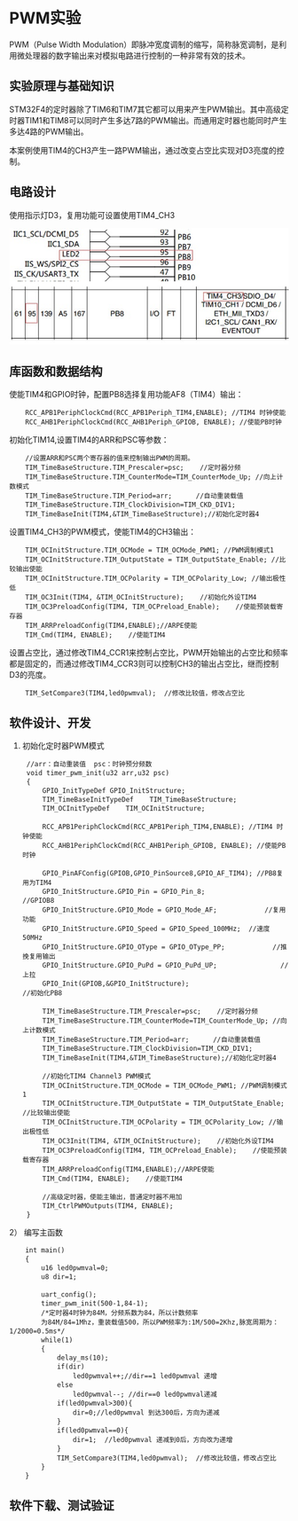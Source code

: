 # PWM实验 #

PWM（Pulse Width Modulation）即脉冲宽度调制的缩写，简称脉宽调制，是利用微处理器的数字输出来对模拟电路进行控制的一种非常有效的技术。 

## 实验原理与基础知识 ##

STM32F4的定时器除了TIM6和TIM7其它都可以用来产生PWM输出。其中高级定时器TIM1和TIM8可以同时产生多达7路的PWM输出。而通用定时器也能同时产生多达4路的PWM输出。

本案例使用TIM4的CH3产生一路PWM输出，通过改变占空比实现对D3亮度的控制。     

## 电路设计 ##

使用指示灯D3，复用功能可设置使用TIM4_CH3

![](img/chapter0/pwm_sch.png) 

## 库函数和数据结构 ##

使能TIM4和GPIO时钟，配置PB8选择复用功能AF8（TIM4）输出：

        RCC_APB1PeriphClockCmd(RCC_APB1Periph_TIM4,ENABLE); //TIM4 时钟使能       
        RCC_AHB1PeriphClockCmd(RCC_AHB1Periph_GPIOB, ENABLE); //使能PB时钟 
        
初始化TIM14,设置TIM4的ARR和PSC等参数： 

        //设置ARR和PSC两个寄存器的值来控制输出PWM的周期。
        TIM_TimeBaseStructure.TIM_Prescaler=psc;    //定时器分频 
        TIM_TimeBaseStructure.TIM_CounterMode=TIM_CounterMode_Up; //向上计数模式 
        TIM_TimeBaseStructure.TIM_Period=arr;      //自动重装载值 
        TIM_TimeBaseStructure.TIM_ClockDivision=TIM_CKD_DIV1;
        TIM_TimeBaseInit(TIM4,&TIM_TimeBaseStructure);//初始化定时器4
        
设置TIM4_CH3的PWM模式，使能TIM4的CH3输出：

        TIM_OCInitStructure.TIM_OCMode = TIM_OCMode_PWM1; //PWM调制模式1 
        TIM_OCInitStructure.TIM_OutputState = TIM_OutputState_Enable; //比较输出使能 
        TIM_OCInitStructure.TIM_OCPolarity = TIM_OCPolarity_Low; //输出极性低 
        TIM_OC3Init(TIM4, &TIM_OCInitStructure);    //初始化外设TIM4
        TIM_OC3PreloadConfig(TIM4, TIM_OCPreload_Enable);    //使能预装载寄存器 
        TIM_ARRPreloadConfig(TIM4,ENABLE);//ARPE使能   
        TIM_Cmd(TIM4, ENABLE);    //使能TIM4  
        
设置占空比，通过修改TIM4_CCR1来控制占空比，PWM开始输出的占空比和频率都是固定的，而通过修改TIM4_CCR3则可以控制CH3的输出占空比，继而控制D3的亮度。 

        TIM_SetCompare3(TIM4,led0pwmval);  //修改比较值，修改占空比 

## 软件设计、开发 ##

1) 初始化定时器PWM模式 

        //arr：自动重装值  psc：时钟预分频数 
        void timer_pwm_init(u32 arr,u32 psc) 
        {                   
            GPIO_InitTypeDef GPIO_InitStructure; 
            TIM_TimeBaseInitTypeDef    TIM_TimeBaseStructure; 
            TIM_OCInitTypeDef    TIM_OCInitStructure; 

            RCC_APB1PeriphClockCmd(RCC_APB1Periph_TIM4,ENABLE); //TIM4 时钟使能      
            RCC_AHB1PeriphClockCmd(RCC_AHB1Periph_GPIOB, ENABLE); //使能PB时钟 

            GPIO_PinAFConfig(GPIOB,GPIO_PinSource8,GPIO_AF_TIM4); //PB8复用为TIM4 
            GPIO_InitStructure.GPIO_Pin = GPIO_Pin_8;                       //GPIOB8   
            GPIO_InitStructure.GPIO_Mode = GPIO_Mode_AF;            //复用功能 
            GPIO_InitStructure.GPIO_Speed = GPIO_Speed_100MHz;  //速度50MHz 
            GPIO_InitStructure.GPIO_OType = GPIO_OType_PP;            //推挽复用输出 
            GPIO_InitStructure.GPIO_PuPd = GPIO_PuPd_UP;                //上拉 
            GPIO_Init(GPIOB,&GPIO_InitStructure);                            //初始化PB8 

            TIM_TimeBaseStructure.TIM_Prescaler=psc;    //定时器分频 
            TIM_TimeBaseStructure.TIM_CounterMode=TIM_CounterMode_Up; //向上计数模式 
            TIM_TimeBaseStructure.TIM_Period=arr;      //自动重装载值 
            TIM_TimeBaseStructure.TIM_ClockDivision=TIM_CKD_DIV1;
            TIM_TimeBaseInit(TIM4,&TIM_TimeBaseStructure);//初始化定时器4

            //初始化TIM4 Channel3 PWM模式    
            TIM_OCInitStructure.TIM_OCMode = TIM_OCMode_PWM1; //PWM调制模式1 
            TIM_OCInitStructure.TIM_OutputState = TIM_OutputState_Enable; //比较输出使能 
            TIM_OCInitStructure.TIM_OCPolarity = TIM_OCPolarity_Low; //输出极性低 
            TIM_OC3Init(TIM4, &TIM_OCInitStructure);    //初始化外设TIM4
            TIM_OC3PreloadConfig(TIM4, TIM_OCPreload_Enable);    //使能预装载寄存器 
            TIM_ARRPreloadConfig(TIM4,ENABLE);//ARPE使能   
            TIM_Cmd(TIM4, ENABLE);    //使能TIM4    

            //高级定时器，使能主输出，普通定时器不用加
            TIM_CtrlPWMOutputs(TIM4, ENABLE); 
        }    
        
        
2） 编写主函数 

        int main()
        {
            u16 led0pwmval=0;       
            u8 dir=1; 

            uart_config();
            timer_pwm_init(500-1,84-1);  
            /*定时器4时钟为84M，分频系数为84，所以计数频率 
            为84M/84=1Mhz，重装载值500，所以PWM频率为:1M/500=2Khz,脉宽周期为：1/2000=0.5ms*/
            while(1)    
            { 
                delay_ms(10);    
                if(dir)
                    led0pwmval++;//dir==1 led0pwmval 递增 
                else 
                    led0pwmval--; //dir==0 led0pwmval递减   
                if(led0pwmval>300){
                    dir=0;//led0pwmval 到达300后，方向为递减 
                }
                if(led0pwmval==0){
                    dir=1;  //led0pwmval 递减到0后，方向改为递增 
                }
                TIM_SetCompare3(TIM4,led0pwmval);  //修改比较值，修改占空比 
            } 
        }       
        
    
## 软件下载、测试验证 ##

